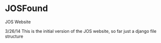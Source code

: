 JOSFound
========

JOS Website

3/26/14 This is the initial version of the JOS website, so far just a django file structure
